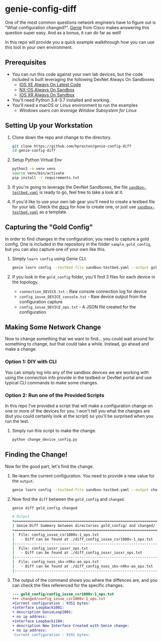 # genie-config-diff
One of the most common questions network engineers have to figure out is "What configuration changed?".  [Genie](https://developer.cisco.com/pyats) from Cisco makes answering this question super easy.  And as a bonus, it can do far as well! 

In this repo will provide you a quick example walkthrough how you can use this tool in your own environment.  

## Prerequisites

* You can run this code against your own lab devices, but the code included is built leveraging the following DevNet Always On Sandboxes 
	* [IOS XE Always On Latest Code](https://devnetsandbox.cisco.com/RM/Diagram/Index/38ded1f0-16ce-43f2-8df5-43a40ebf752e?diagramType=Topology)
	* [NX-OS Always On Sandbox](https://devnetsandbox.cisco.com/RM/Diagram/Index/dae38dd8-e8ee-4d7c-a21c-6036bed7a804?diagramType=Topology) 
	* [IOS XR Always On Sandbox](https://devnetsandbox.cisco.com/RM/Diagram/Index/e83cfd31-ade3-4e15-91d6-3118b867a0dd?diagramType=Topology) 
* You'll need Python 3.4-3.7 installed and working. 
* You'll need a macOS or Linux environment to run the examples
	* *Windows users can leverage Window Subsystem for Linux* 

## Setting Up your Workstation 

1. Clone down the repo and change to the directory. 

	```bash
	git clone https://github.com/hpreston/genie-config-diff
	cd genie-config-diff
	```

1. Setup Python Virtual Env 

	```bash
	python3 -m venv venv 
	source venv/bin/activate
	pip install -r requirements.txt 
	```

1. If you're going to leverage the DevNet Sandboxes, the file [`sandbox-testbed.yaml`](sandbox-testbed.yaml) is ready to go, feel free to take a look at it.  
1. If you'd like to use your own lab gear you'll need to create a testbed file for your lab.  Check the [docs](https://pubhub.devnetcloud.com/media/pyats/docs/topology/creation.html#testbed-file) for how to create one, or just use [`sandbox-testbed.yaml`](sandbox-testbed.yaml) as a template.  

## Capturing the "Gold Config"
In order to find changes in the configuration, you need to capture a gold config.  One is included in the repository in the folder `sample_gold_config`, but you can also capture one of your own like this.  

1. Simply `learn config` using Genie CLI.  

	```bash
	genie learn config --testbed-file sandbox-testbed.yaml --output gold_config
	```
	
1. If you look in the `gold_config` folder, you'll find 3 files for each device in the topology.  
	* `connection_DEVICE.txt` - Raw console connection log for device 
	* `config_iosxe_DEVICE_console.txt` - Raw device output from the configuration capture 
	* `config_iosxe_DEVICE_ops.txt` - A JSON file created for the configuration 

## Making Some Network Change 
Now to change something that we want to find... you could wait around for something to change, but that could take a while.  Instead, go ahead and make a change.  

### Option 1: DIY with CLI
You can simply log into any of the sandbox devices we are working with using the connection info provide in the testbed or DevNet portal and use typical CLI commands to make some changes.  

### Option 2: Run one of the Provided Scripts 
In this repo I've provided a script that will make a configuration change on one or more of the devices for you.  I won't tell you what the changes are (but you could certainly look at the script) so you'll be surprised when you run the test.  

1. Simply run this script to make the change.  

	```bash
	python change_device_config.py
	```
	
## Finding the Change! 
Now for the good part, let's find the change.  

1. Re-learn the current configuration.  You need to provide a new value for the `output`.  

	```bash
	genie learn config --testbed-file sandbox-testbed.yaml --output changed
	```

1. Now find the `diff` between the `gold_config` and `changed`. 

	```bash
	genie diff gold_config changed
	
	# Output
	+==============================================================================+
	| Genie Diff Summary between directories gold_config/ and changed/             |
	+==============================================================================+
	|  File: config_iosxe_csr1000v-1_ops.txt                                       |
	|   - Diff can be found at ./diff_config_iosxe_csr1000v-1_ops.txt              |
	|------------------------------------------------------------------------------|
	|  File: config_iosxr_iosxr_ops.txt                                            |
	|   - Diff can be found at ./diff_config_iosxr_iosxr_ops.txt                   |
	|------------------------------------------------------------------------------|
	|  File: config_nxos_sbx-n9kv-ao_ops.txt                                       |
	|   - Diff can be found at ./diff_config_nxos_sbx-n9kv-ao_ops.txt              |
	|------------------------------------------------------------------------------|
	```

1. The output of the command shows you where the diffences are, and you can check the files referenced for the specific changes.  

	```diff
	--- gold_config/config_iosxe_csr1000v-1_ops.txt
	+++ changed/config_iosxe_csr1000v-1_ops.txt
	+Current configuration : 9351 bytes: 
	+interface Loopback1001: 
	+ description GenieLoop1001: 
	+ no ip address: 
	+interface Loopback1184: 
	+ description New Interface Created with Genie change: 
	+ no ip address: 
	-Current configuration : 9191 bytes: 
	```
